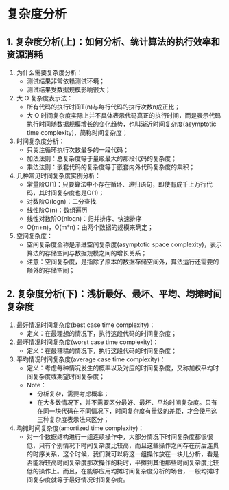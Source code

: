 # 复杂度分析



## 1. 复杂度分析(上)：如何分析、统计算法的执行效率和资源消耗



1. 为什么需要复杂度分析：
    * 测试结果非常依赖测试环境；
    * 测试结果受数据规模影响很大；
2. 大 O 复杂度表示法：
    * 所有代码的执行时间T(n)与每行代码的执行次数n成正比；
    * 大 O 时间复杂度实际上并不具体表示代码真正的执行时间，而是表示代码执行时间随数据规模增长的变化趋势，也叫渐近时间复杂度(asymptotic time complexity)，简称时间复杂度；
3. 时间复杂度分析：
    * 只关注循环执行次数最多的一段代码；
    * 加法法则：总复杂度等于量级最大的那段代码的复杂度；
    * 乘法法则：嵌套代码的复杂度等于嵌套内外代码复杂度的乘积；
4. 几种常见时间复杂度实例分析：
    * 常量阶O(1)：只要算法中不存在循环、递归语句，即使有成千上万行代码，其时间复杂度也是O(1)；
    * 对数阶O(logn)：二分查找
    * 线性阶O(n)：数组遍历
    * 线性对数阶O(nlogn)：归并排序、快速排序
    * O(m+n)，O(m*n)：由两个数据的规模来确定；
5. 空间复杂度：
    * 空间复杂度全称是渐进空间复杂度(asymptotic space complexity)，表示算法的存储空间与数据规模之间的增长关系；
    * 注意：空间复杂度，是指除了原本的数据存储空间外，算法运行还需要的额外的存储空间；



## 2. 复杂度分析(下)：浅析最好、最坏、平均、均摊时间复杂度

1. 最好情况时间复杂度(best case time complexity)：
    * 定义：在最理想的情况下，执行这段代码的时间复杂度；
2. 最坏情况时间复杂度(worst case time complexity)：
    * 定义：在最糟糕的情况下，执行这段代码的时间复杂度；
3. 平均情况时间复杂度(average case time complexity)：
    * 定义：考虑每种情况发生的概率以及对应的时间复杂度，又称加权平均时间复杂度或期望时间复杂度；
    * Note：
        * 分析复杂，需要考虑概率；
        * 在大多数情况下，并不需要区分最好、最坏、平均时间复杂度。只有在同一块代码在不同情况下，时间复杂度有量级的差距，才会使用这三种复杂度表示法来区分；
4. 均摊时间复杂度(amortized time complexity)：
    * 对一个数据结构进行一组连续操作中，大部分情况下时间复杂度都很很低，只有个别情况下时间复杂度比较高，而且这些操作之间存在前后连贯的时序关系，这个时候，我们就可以将这一组操作放在一块儿分析，看是否能将较高时间复杂度那次操作的耗时，平摊到其他那些时间复杂度比较低的操作上。而且，在能够应用均摊时间复杂度分析的场合，一般均摊时间复杂度就等于最好情况时间复杂度。